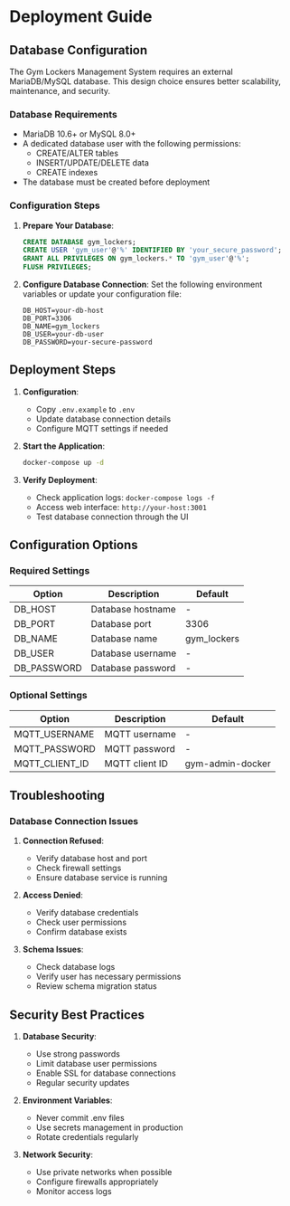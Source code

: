 # Deployment Guide

## Database Configuration

The Gym Lockers Management System requires an external MariaDB/MySQL database. This design choice ensures better scalability, maintenance, and security.

### Database Requirements

- MariaDB 10.6+ or MySQL 8.0+
- A dedicated database user with the following permissions:
  - CREATE/ALTER tables
  - INSERT/UPDATE/DELETE data
  - CREATE indexes
- The database must be created before deployment

### Configuration Steps

1. **Prepare Your Database**:
   ```sql
   CREATE DATABASE gym_lockers;
   CREATE USER 'gym_user'@'%' IDENTIFIED BY 'your_secure_password';
   GRANT ALL PRIVILEGES ON gym_lockers.* TO 'gym_user'@'%';
   FLUSH PRIVILEGES;
   ```

2. **Configure Database Connection**:
   Set the following environment variables or update your configuration file:
   ```env
   DB_HOST=your-db-host
   DB_PORT=3306
   DB_NAME=gym_lockers
   DB_USER=your-db-user
   DB_PASSWORD=your-secure-password
   ```

## Deployment Steps

1. **Configuration**:
   - Copy `.env.example` to `.env`
   - Update database connection details
   - Configure MQTT settings if needed

2. **Start the Application**:
   ```bash
   docker-compose up -d
   ```

3. **Verify Deployment**:
   - Check application logs: `docker-compose logs -f`
   - Access web interface: `http://your-host:3001`
   - Test database connection through the UI

## Configuration Options

### Required Settings

| Option | Description | Default |
|--------|-------------|---------|
| DB_HOST | Database hostname | - |
| DB_PORT | Database port | 3306 |
| DB_NAME | Database name | gym_lockers |
| DB_USER | Database username | - |
| DB_PASSWORD | Database password | - |

### Optional Settings

| Option | Description | Default |
|--------|-------------|---------|
| MQTT_USERNAME | MQTT username | - |
| MQTT_PASSWORD | MQTT password | - |
| MQTT_CLIENT_ID | MQTT client ID | gym-admin-docker |

## Troubleshooting

### Database Connection Issues

1. **Connection Refused**:
   - Verify database host and port
   - Check firewall settings
   - Ensure database service is running

2. **Access Denied**:
   - Verify database credentials
   - Check user permissions
   - Confirm database exists

3. **Schema Issues**:
   - Check database logs
   - Verify user has necessary permissions
   - Review schema migration status

## Security Best Practices

1. **Database Security**:
   - Use strong passwords
   - Limit database user permissions
   - Enable SSL for database connections
   - Regular security updates

2. **Environment Variables**:
   - Never commit .env files
   - Use secrets management in production
   - Rotate credentials regularly

3. **Network Security**:
   - Use private networks when possible
   - Configure firewalls appropriately
   - Monitor access logs